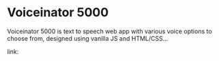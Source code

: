 # Voiceinator 5000
Voiceinator 5000 is text to speech web app with various voice options to choose from, designed using vanilla JS and HTML/CSS...

link: 

